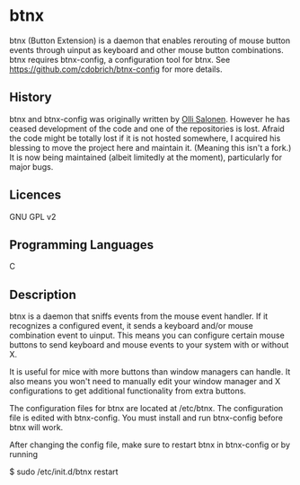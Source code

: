 btnx
====

btnx (Button Extension) is a daemon that enables rerouting of mouse button events through uinput as keyboard and other mouse button combinations. btnx requires btnx-config, a configuration tool for btnx. See https://github.com/cdobrich/btnx-config for more details.

History
----
btnx and btnx-config was originally written by [Olli Salonen](https://launchpad.net/~daou). However he has ceased development of the code and one of the repositories is lost. Afraid the code might be totally lost if it is not hosted somewhere, I acquired his blessing to move the project here and maintain it. (Meaning this isn't a fork.) It is now being maintained (albeit limitedly at the moment), particularly for major bugs.

Licences
----
GNU GPL v2

Programming Languages
----
C

Description
----
btnx is a daemon that sniffs events from the mouse event handler.
If it recognizes a configured event, it sends a keyboard and/or mouse
combination event to uinput. This means you can configure certain
mouse buttons to send keyboard and mouse events to your system with or without X.

It is useful for mice with more buttons than window managers can
handle. It also means you won't need to manually edit your window
manager and X configurations to get additional functionality from
extra buttons.

The configuration files for btnx are located at /etc/btnx.
The configuration file is edited with btnx-config. You must install
and run btnx-config before btnx will work.

After changing the config file, make sure to restart btnx in btnx-config
or by running

$ sudo /etc/init.d/btnx restart
